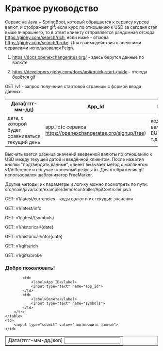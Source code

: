 # Краткое руководство

Cервис на Java + SpringBoot, который обращается к сервису курсов валют, и отображает gif:
если курс по отношению к USD за сегодня стал выше вчерашнего, то в ответ клиенту отправляется рандомная отсюда https://giphy.com/search/rich,
если ниже - отсюда https://giphy.com/search/broke. Для взаимодействия с внешними сервисами использовался Feign.

1) https://docs.openexchangerates.org/ - здесь берутся данные по валюте

2) https://developers.giphy.com/docs/api#quick-start-guide - отсюда берётся gif

GET /v1 - запрос получения стартовой страницы с формой ввода данных: 

| Дата(гггг-мм-дд)                               | App_Id                                                     | Валюта                          |
| -------------                                  | --------------                                             | --------                        |
| дата, с которой будет сравниваться текущий день| app_id(с сервиса https://openexchangerates.org/signup/free)| код валюты(RUB, EUR, BTC и т.д.)|

Высчитывается разница значений введённой валюты по отношению к USD между текущей датой и введённой клиентом. 
После нажатия кнопки "подтвердить данные", клиент вызывает метод с маппингом v1/difference и получает конечный результат. Для отображения gif использовался шаблонизатор FreeMarker.

Другие методы, их параметры и логику можно посмотреть по пути: src/main/java/com/example/demo/controller/ApiController.java

GET: v1/latest/currencies - коды валют и их текущие значения

GET: v1/latest/info

GET: v1/latest/{symbols}

GET: v1/historical/{date} 

GET: v1/historical/info/{date}

GET: v1/gifs/rich

GET: v1/gifs/broke

<!DOCTYPE html>
<html lang="en">
<head>
    <meta charset="UTF-8">
    <title>Welcome page</title>
</head>
<body>
<h3>Добро пожаловать!</h3>
<form action="/v1/difference" method="GET">
    <table border="1px">
        <tr>
            <td>
                <label>Дата(гггг-мм-дд.json)</label>
                <input type="text" name="date">
            </td>


            <td>
                <label>App_ID</label>
                <input type="text" name="app_id">
            </td>
            <td>
                <label>Валюта</label>
                <input type="text" name="symbols">
            </td>
        </tr>
    </table>
    <td>
        <input type="submit" value="подтвердить данные">
    </td>
</form>
</body>
</html>
